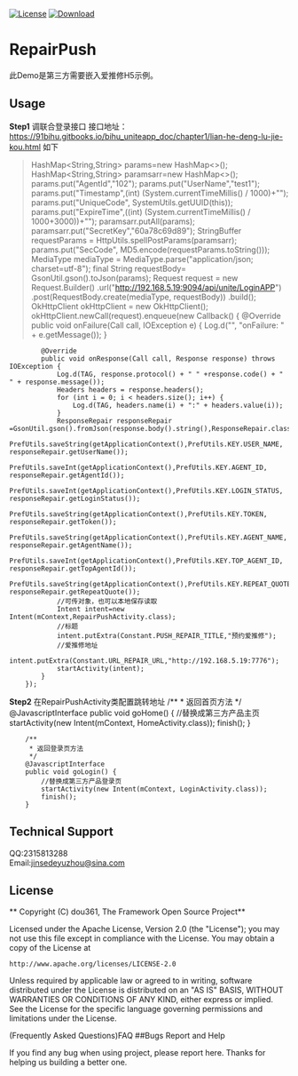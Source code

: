 [![License](https://img.shields.io/badge/license-Apache%202-green.svg)](https://www.apache.org/licenses/LICENSE-2.0)
[![Download](https://api.bintray.com/packages/tangsiyuan/maven/myokhttp/images/download.svg) ](https://bintray.com/tangsiyuan/maven/myokhttp/_latestVersion)
# RepairPush
  此Demo是第三方需要嵌入爱推修H5示例。
  
 ## Usage
 **Step1**
  调联合登录接口  接口地址：https://91bihu.gitbooks.io/bihu_uniteapp_doc/chapter1/lian-he-deng-lu-jie-kou.html
  如下
 >   HashMap<String,String> params=new HashMap<>();
        HashMap<String,String> paramsarr=new HashMap<>();
        params.put("AgentId","102");
        params.put("UserName","test1");
        params.put("Timestamp",(int) (System.currentTimeMillis() / 1000)+"");
        params.put("UniqueCode", SystemUtils.getUUID(this));
        params.put("ExpireTime",((int) (System.currentTimeMillis() / 1000+3000))+"");
        paramsarr.putAll(params);
        paramsarr.put("SecretKey","60a78c69d89");
        StringBuffer requestParams = HttpUtils.spellPostParams(paramsarr);
        params.put("SecCode", MD5.encode(requestParams.toString()));
        MediaType mediaType = MediaType.parse("application/json; charset=utf-8");
        final String requestBody= GsonUtil.gson().toJson(params);
        Request request = new Request.Builder()
                .url("http://192.168.5.19:9094/api/unite/LoginAPP")
                .post(RequestBody.create(mediaType, requestBody))
                .build();
        OkHttpClient okHttpClient = new OkHttpClient();
        okHttpClient.newCall(request).enqueue(new Callback() {
            @Override
            public void onFailure(Call call, IOException e) {
                Log.d("", "onFailure: " + e.getMessage());
            }

            @Override
            public void onResponse(Call call, Response response) throws IOException {
                Log.d(TAG, response.protocol() + " " +response.code() + " " + response.message());
                Headers headers = response.headers();
                for (int i = 0; i < headers.size(); i++) {
                    Log.d(TAG, headers.name(i) + ":" + headers.value(i));
                }
                ResponseRepair responseRepair =GsonUtil.gson().fromJson(response.body().string(),ResponseRepair.class);
                PrefUtils.saveString(getApplicationContext(),PrefUtils.KEY.USER_NAME, responseRepair.getUserName());
                PrefUtils.saveInt(getApplicationContext(),PrefUtils.KEY.AGENT_ID, responseRepair.getAgentId());
                PrefUtils.saveInt(getApplicationContext(),PrefUtils.KEY.LOGIN_STATUS, responseRepair.getLoginStatus());
                PrefUtils.saveString(getApplicationContext(),PrefUtils.KEY.TOKEN, responseRepair.getToken());
                PrefUtils.saveString(getApplicationContext(),PrefUtils.KEY.AGENT_NAME, responseRepair.getAgentName());
                PrefUtils.saveInt(getApplicationContext(),PrefUtils.KEY.TOP_AGENT_ID, responseRepair.getTopAgentId());
                PrefUtils.saveString(getApplicationContext(),PrefUtils.KEY.REPEAT_QUOTE, responseRepair.getRepeatQuote());
                //可传对象，也可以本地保存读取
                Intent intent=new Intent(mContext,RepairPushActivity.class);
                //标题
                intent.putExtra(Constant.PUSH_REPAIR_TITLE,"预约爱推修");
                //爱推修地址
                intent.putExtra(Constant.URL_REPAIR_URL,"http://192.168.5.19:7776");
                startActivity(intent);
            }
        }); 
        
   **Step2**
   在RepairPushActivity类配置跳转地址
         /**
         * 返回首页方法
         */
        @JavascriptInterface
        public void goHome() {
            //替换成第三方产品主页
            startActivity(new Intent(mContext, HomeActivity.class));
            finish();
        }

        /**
         * 返回登录页方法
         */
        @JavascriptInterface
        public void goLogin() {
            //替换成第三方产品登录页
            startActivity(new Intent(mContext, LoginActivity.class));
            finish();
        }
      
 
 
 ## Technical Support 
QQ:2315813288  
Email:jinsedeyuzhou@sina.com  

## License

** Copyright (C) dou361, The Framework Open Source Project**

Licensed under the Apache License, Version 2.0 (the "License");
you may not use this file except in compliance with the License.
You may obtain a copy of the License at

    http://www.apache.org/licenses/LICENSE-2.0

Unless required by applicable law or agreed to in writing, software
distributed under the License is distributed on an "AS IS" BASIS,
WITHOUT WARRANTIES OR CONDITIONS OF ANY KIND, either express or implied.
See the License for the specific language governing permissions and
limitations under the License.

(Frequently Asked Questions)FAQ
##Bugs Report and Help

If you find any bug when using project, please report here. Thanks for helping us building a better one.
